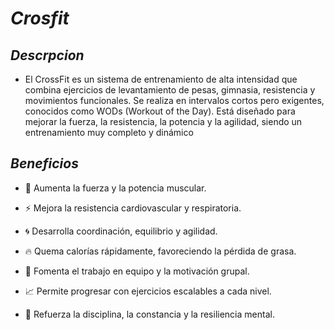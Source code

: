 # *Crosfit*

## *Descrpcion*
* El CrossFit es un sistema de entrenamiento de alta intensidad que combina ejercicios de levantamiento de pesas, gimnasia, resistencia y movimientos funcionales. Se realiza en intervalos cortos pero exigentes, conocidos como WODs (Workout of the Day). Está diseñado para mejorar la fuerza, la resistencia, la potencia y la agilidad, siendo un entrenamiento muy completo y dinámico

## *Beneficios*
* 💪 Aumenta la fuerza y la potencia muscular.

* ⚡ Mejora la resistencia cardiovascular y respiratoria.

* 🌀 Desarrolla coordinación, equilibrio y agilidad.

* 🔥 Quema calorías rápidamente, favoreciendo la pérdida de grasa.

* 👥 Fomenta el trabajo en equipo y la motivación grupal.

* 📈 Permite progresar con ejercicios escalables a cada nivel.

* 🧠 Refuerza la disciplina, la constancia y la resiliencia mental.
